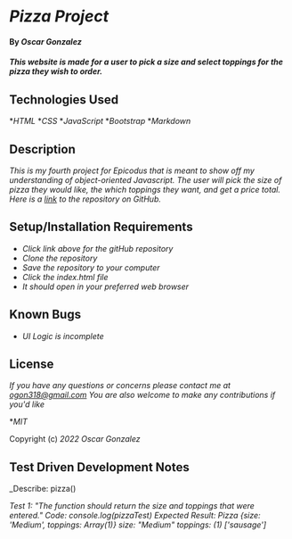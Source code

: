 # _Pizza Project_

#### By _**Oscar Gonzalez**_

#### _This website is made for a user to pick a size and select toppings for the pizza they wish to order._

## Technologies Used

*_HTML_
*_CSS_
*_JavaScript_
*_Bootstrap_
*_Markdown_

## Description

_This is my fourth project for Epicodus that is meant to show off my understanding of object-oriented Javascript. The user will pick the size of pizza they would like, the which toppings they want, and get a price total. Here is a [link](https://github.com/OLGON92/A-Pizza-My-Heart) to the repository on GitHub._

## Setup/Installation Requirements
* _Click link above for the gitHub repository_
* _Clone the repository_
* _Save the repository to your computer_
* _Click the index.html file_
* _It should open in your preferred web browser_

## Known Bugs

* _UI Logic is incomplete_ 

## License

_If you have any questions or concerns please contact me at ogon318@gmail.com
You are also welcome to make any contributions if you'd like_

*_MIT_

Copyright (c) _2022_ _Oscar Gonzalez_

## Test Driven Development Notes

_Describe: pizza()

_Test 1: "The function should return the size and toppings that were entered."_
_Code: console.log(pizzaTest)_
_Expected Result: Pizza {size: 'Medium', toppings: Array(1)}
size: "Medium"
toppings: (1) ['sausage']_